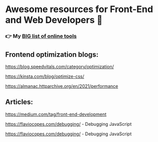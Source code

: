 # Awesome resources for Front-End and Web Developers :star_struck:

### :point_right: My [BIG list of online tools](https://github.com/jq91/tools-and-tips-for-webdevelopers/blob/main/online-tools)


## Frontend optimization blogs:

https://blog.speedvitals.com/category/optimization/

https://kinsta.com/blog/optimize-css/

https://almanac.httparchive.org/en/2021/performance


## Articles:
https://medium.com/tag/front-end-development

https://flaviocopes.com/debugging/ - Debugging JavaScript

https://flaviocopes.com/debugging/ - Debugging JavaScript
